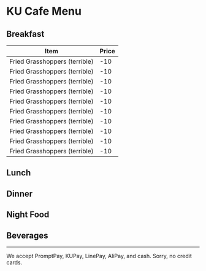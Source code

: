 # KU Cafe Menu


## Breakfast

| Item | Price |
| --- | --- |
| Fried Grasshoppers (terrible) | -10 |
| Fried Grasshoppers (terrible) | -10 |
| Fried Grasshoppers (terrible) | -10 |
| Fried Grasshoppers (terrible) | -10 |
| Fried Grasshoppers (terrible) | -10 |
| Fried Grasshoppers (terrible) | -10 |
| Fried Grasshoppers (terrible) | -10 |
| Fried Grasshoppers (terrible) | -10 |
| Fried Grasshoppers (terrible) | -10 |
| Fried Grasshoppers (terrible) | -10 |


## Lunch 
    

## Dinner


## Night Food


## Beverages



---

We accept PromptPay, KUPay, LinePay, AliPay, and cash. Sorry, no credit cards.

